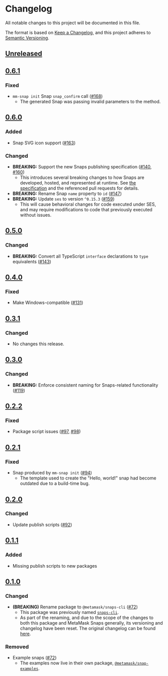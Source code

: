 # Changelog
All notable changes to this project will be documented in this file.

The format is based on [Keep a Changelog](https://keepachangelog.com/en/1.0.0/),
and this project adheres to [Semantic Versioning](https://semver.org/spec/v2.0.0.html).

## [Unreleased]

## [0.6.1]
### Fixed
- `mm-snap init` Snap `snap_confirm` call ([#168](https://github.com/MetaMask/snaps-skunkworks/pull/168))
  - The generated Snap was passing invalid parameters to the method.

## [0.6.0]
### Added
- Snap SVG icon support ([#163](https://github.com/MetaMask/snaps-skunkworks/pull/163))

### Changed
- **BREAKING:** Support the new Snaps publishing specification ([#140](https://github.com/MetaMask/snaps-skunkworks/pull/140), [#160](https://github.com/MetaMask/snaps-skunkworks/pull/160))
  - This introduces several breaking changes to how Snaps are developed, hosted, and represented at runtime. See [the specification](https://github.com/MetaMask/specifications/blob/d4a5bf5d6990bb5b02a98bd3f95a24ffb28c701c/snaps/publishing.md) and the referenced pull requests for details.
- **BREAKING:** Rename Snap `name` property to `id` ([#147](https://github.com/MetaMask/snaps-skunkworks/pull/147))
- **BREAKING:** Update `ses` to version `^0.15.3` ([#159](https://github.com/MetaMask/snaps-skunkworks/pull/159))
  - This will cause behavioral changes for code executed under SES, and may require modifications to code that previously executed without issues.

## [0.5.0]
### Changed
- **BREAKING:** Convert all TypeScript `interface` declarations to `type` equivalents ([#143](https://github.com/MetaMask/snaps-skunkworks/pull/143))

## [0.4.0]
### Fixed
- Make Windows-compatible ([#131](https://github.com/MetaMask/snaps-skunkworks/pull/131))

## [0.3.1]
### Changed
- No changes this release.

## [0.3.0]
### Changed
- **BREAKING:** Enforce consistent naming for Snaps-related functionality ([#119](https://github.com/MetaMask/snaps-skunkworks/pull/119))

## [0.2.2]
### Fixed
- Package script issues ([#97](https://github.com/MetaMask/snaps-skunkworks/pull/97), [#98](https://github.com/MetaMask/snaps-skunkworks/pull/98))

## [0.2.1]
### Fixed
- Snap produced by `mm-snap init` ([#94](https://github.com/MetaMask/snaps-skunkworks/pull/94))
  - The template used to create the "Hello, world!" snap had become outdated due to a build-time bug.

## [0.2.0]
### Changed
- Update publish scripts ([#92](https://github.com/MetaMask/snaps-skunkworks/pull/92))

## [0.1.1]
### Added
- Missing publish scripts to new packages

## [0.1.0]
### Changed
- **(BREAKING)** Rename package to `@metamask/snaps-cli` ([#72](https://github.com/MetaMask/snaps-skunkworks/pull/72))
  - This package was previously named [`snaps-cli`](https://npmjs.com/package/snaps-cli).
  - As part of the renaming, and due to the scope of the changes to both this package and MetaMask Snaps generally, its versioning and changelog have been reset. The original changelog can be found [here](https://github.com/MetaMask/snaps-cli/blob/main/CHANGELOG.md).

### Removed
- Example snaps ([#72](https://github.com/MetaMask/snaps-skunkworks/pull/72))
  - The examples now live in their own package, [`@metamask/snap-examples`](https://npmjs.com/package/@metamask/snap-examples).

[Unreleased]: https://github.com/MetaMask/snaps-skunkworks/compare/v0.6.1...HEAD
[0.6.1]: https://github.com/MetaMask/snaps-skunkworks/compare/v0.6.0...v0.6.1
[0.6.0]: https://github.com/MetaMask/snaps-skunkworks/compare/v0.5.0...v0.6.0
[0.5.0]: https://github.com/MetaMask/snaps-skunkworks/compare/v0.4.0...v0.5.0
[0.4.0]: https://github.com/MetaMask/snaps-skunkworks/compare/v0.3.1...v0.4.0
[0.3.1]: https://github.com/MetaMask/snaps-skunkworks/compare/v0.3.0...v0.3.1
[0.3.0]: https://github.com/MetaMask/snaps-skunkworks/compare/v0.2.2...v0.3.0
[0.2.2]: https://github.com/MetaMask/snaps-skunkworks/compare/v0.2.1...v0.2.2
[0.2.1]: https://github.com/MetaMask/snaps-skunkworks/compare/v0.2.0...v0.2.1
[0.2.0]: https://github.com/MetaMask/snaps-skunkworks/compare/v0.1.1...v0.2.0
[0.1.1]: https://github.com/MetaMask/snaps-skunkworks/compare/v0.1.0...v0.1.1
[0.1.0]: https://github.com/MetaMask/snaps-skunkworks/releases/tag/v0.1.0
